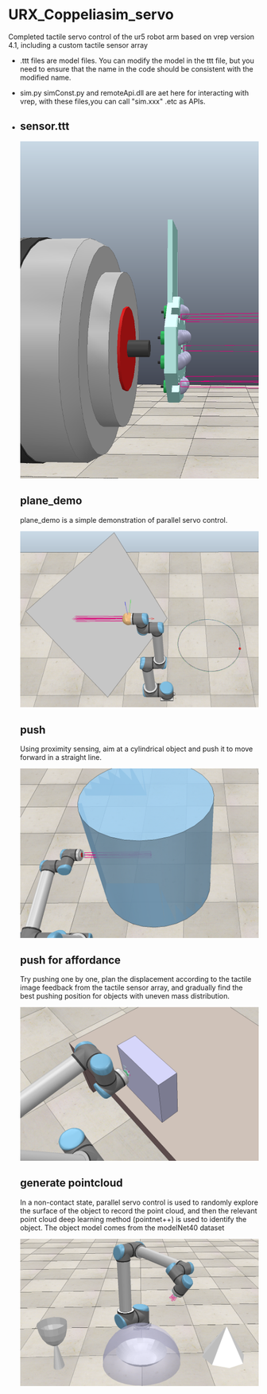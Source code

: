 # URX_Coppeliasim_servo
Completed tactile servo control of the ur5 robot arm based on vrep version 4.1, including a custom tactile sensor array

- .ttt files are model files. You can modify the model in the ttt file, but you need to ensure that the name in the code should be consistent with the modified name.

- sim.py simConst.py and remoteApi.dll are aet here for interacting with vrep, with these files,you can call "sim.xxx" .etc as APIs.
- 
  ## sensor.ttt
  ![img 1](picture/sensor.png)
  ## plane_demo
  plane_demo is a simple demonstration of parallel servo control.
  
  ![img 2 ](picture/plane_servo.png)
  ## push
  Using proximity sensing, aim at a cylindrical object and push it to move forward in a straight line.
  
  ![img 2 ](picture/push.png)
  ## push for affordance
  Try pushing one by one, plan the displacement according to the tactile image feedback from the tactile sensor array, and gradually find the best pushing position for objects with uneven mass distribution.
  
  ![img 3 ](picture/push_for_affordance.png)
  ## generate pointcloud
  In a non-contact state, parallel servo control is used to randomly explore the surface of the object to record the point cloud, and then the relevant point cloud deep learning method (pointnet++) is used to identify the object. The object model comes from the modelNet40 dataset
  
  ![img 4 ](picture/generate_pointcloud.png)
